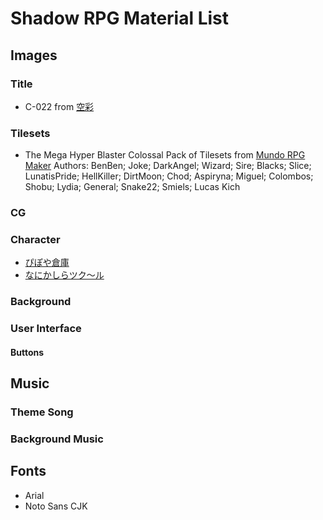 # Shadow RPG Material List
## Images
### Title
* C-022 from [空彩](http://loo.sakura.ne.jp/)

### Tilesets
* The Mega Hyper Blaster Colossal Pack of Tilesets from [Mundo RPG Maker](http://www.mundorpgmaker.com.br/forum/index.php) Authors: BenBen; Joke; DarkAngel; Wizard; Sire; Blacks; Slice; LunatisPride; HellKiller; DirtMoon; Chod; Aspiryna; Miguel; Colombos; Shobu; Lydia; General; Snake22; Smiels; Lucas Kich

### CG
### Character
* [ぴぽや倉庫](http://piposozai.blog76.fc2.com/)
* [なにかしらツク～ル](http://nanikasiratkool.web.fc2.com/)

### Background
### User Interface
#### Buttons

## Music
### Theme Song
### Background Music

## Fonts
* Arial
* Noto Sans CJK